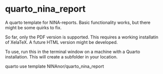 # quarto_nina_report
A quarto template for NINA-reports. Basic functionality works, but there might be some quirks to fix.

So far, only the PDF version is supported. This requires a working installatin of XelaTeX. A future HTML version might be developed.

To use, run this in the terminal window on a machine with a Quarto installation. This will create a subfolder in your location.

quarto use template NINAnor/quarto_nina_report
